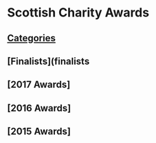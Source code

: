 # Scottish Charity Awards

## [Categories](categories/index.md)

## [Finalists](finalists

## [2017 Awards]

## [2016 Awards]

## [2015 Awards]


